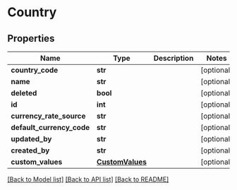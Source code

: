 # Country

## Properties
Name | Type | Description | Notes
------------ | ------------- | ------------- | -------------
**country_code** | **str** |  | [optional] 
**name** | **str** |  | [optional] 
**deleted** | **bool** |  | [optional] 
**id** | **int** |  | [optional] 
**currency_rate_source** | **str** |  | [optional] 
**default_currency_code** | **str** |  | [optional] 
**updated_by** | **str** |  | [optional] 
**created_by** | **str** |  | [optional] 
**custom_values** | [**CustomValues**](CustomValues.md) |  | [optional] 

[[Back to Model list]](../README.md#documentation-for-models) [[Back to API list]](../README.md#documentation-for-api-endpoints) [[Back to README]](../README.md)

